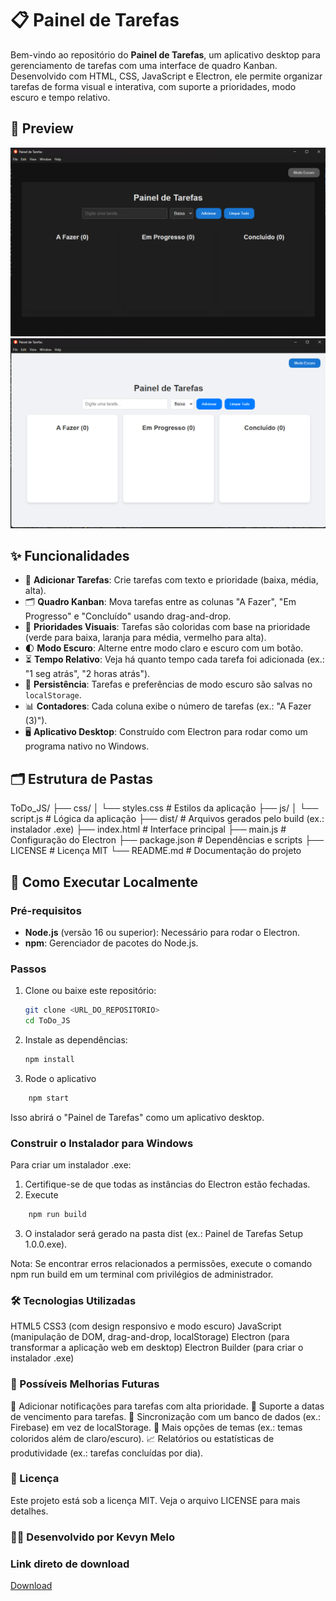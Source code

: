 # 📋 Painel de Tarefas

Bem-vindo ao repositório do **Painel de Tarefas**, um aplicativo desktop para gerenciamento de tarefas com uma interface de quadro Kanban. Desenvolvido com HTML, CSS, JavaScript e Electron, ele permite organizar tarefas de forma visual e interativa, com suporte a prioridades, modo escuro e tempo relativo.

## 📸 Preview

![Painel de Tarefas Preview](<./images/preview%20(1).png>)
![Painel de Tarefas Preview](<./images/preview%20(2).png>)

## ✨ Funcionalidades

-   📝 **Adicionar Tarefas**: Crie tarefas com texto e prioridade (baixa, média, alta).
-   🗂️ **Quadro Kanban**: Mova tarefas entre as colunas "A Fazer", "Em Progresso" e "Concluído" usando drag-and-drop.
-   🎨 **Prioridades Visuais**: Tarefas são coloridas com base na prioridade (verde para baixa, laranja para média, vermelho para alta).
-   🌓 **Modo Escuro**: Alterne entre modo claro e escuro com um botão.
-   ⏳ **Tempo Relativo**: Veja há quanto tempo cada tarefa foi adicionada (ex.: "1 seg atrás", "2 horas atrás").
-   💾 **Persistência**: Tarefas e preferências de modo escuro são salvas no `localStorage`.
-   📊 **Contadores**: Cada coluna exibe o número de tarefas (ex.: "A Fazer (3)").
-   🖥️ **Aplicativo Desktop**: Construído com Electron para rodar como um programa nativo no Windows.

## 🗂️ Estrutura de Pastas

ToDo_JS/
├── css/
│ └── styles.css # Estilos da aplicação
├── js/
│ └── script.js # Lógica da aplicação
├── dist/ # Arquivos gerados pelo build (ex.: instalador .exe)
├── index.html # Interface principal
├── main.js # Configuração do Electron
├── package.json # Dependências e scripts
├── LICENSE # Licença MIT
└── README.md # Documentação do projeto

## 🚀 Como Executar Localmente

### Pré-requisitos

-   **Node.js** (versão 16 ou superior): Necessário para rodar o Electron.
-   **npm**: Gerenciador de pacotes do Node.js.

### Passos

1. Clone ou baixe este repositório:
    ```bash
    git clone <URL_DO_REPOSITORIO>
    cd ToDo_JS
    ```
2. Instale as dependências:
    ```bash
    npm install
    ```
3. Rode o aplicativo

```bash
    npm start
```

Isso abrirá o "Painel de Tarefas" como um aplicativo desktop.

### Construir o Instalador para Windows

Para criar um instalador .exe:

1. Certifique-se de que todas as instâncias do Electron estão fechadas.
2. Execute

```bash
    npm run build
```

3. O instalador será gerado na pasta dist (ex.: Painel de Tarefas Setup 1.0.0.exe).

Nota: Se encontrar erros relacionados a permissões, execute o comando npm run build em um terminal com privilégios de administrador.

### 🛠️ Tecnologias Utilizadas

HTML5
CSS3 (com design responsivo e modo escuro)
JavaScript (manipulação de DOM, drag-and-drop, localStorage)
Electron (para transformar a aplicação web em desktop)
Electron Builder (para criar o instalador .exe)

### 📌 Possíveis Melhorias Futuras

🔔 Adicionar notificações para tarefas com alta prioridade.
📅 Suporte a datas de vencimento para tarefas.
🔄 Sincronização com um banco de dados (ex.: Firebase) em vez de localStorage.
🎨 Mais opções de temas (ex.: temas coloridos além de claro/escuro).
📈 Relatórios ou estatísticas de produtividade (ex.: tarefas concluídas por dia).

### 📄 Licença

Este projeto está sob a licença MIT. Veja o arquivo LICENSE para mais detalhes.

### 👨‍💻 Desenvolvido por Kevyn Melo

### Link direto de download

[Download](https://drive.google.com/file/d/1JFVOaVuTlGLBfKUqJQ6hGYTEM3T4_jSj/view?usp=sharing)

